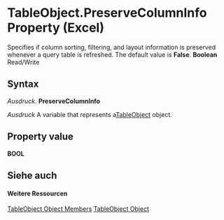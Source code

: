 
# TableObject.PreserveColumnInfo Property (Excel)

Specifies if column sorting, filtering, and layout information is preserved whenever a query table is refreshed. The default value is  **False**. **Boolean** Read/Write


## Syntax

 _Ausdruck_. **PreserveColumnInfo**

 _Ausdruck_ A variable that represents a[TableObject](c853beb6-f2e7-dda0-b33a-8110a6c23de8.md) object.


## Property value

 **BOOL**


## Siehe auch


#### Weitere Ressourcen


[TableObject Object Members](http://msdn.microsoft.com/library/6fbca0ef-b855-d09c-f2ba-579d50f802fb%28Office.15%29.aspx)
[TableObject Object](c853beb6-f2e7-dda0-b33a-8110a6c23de8.md)